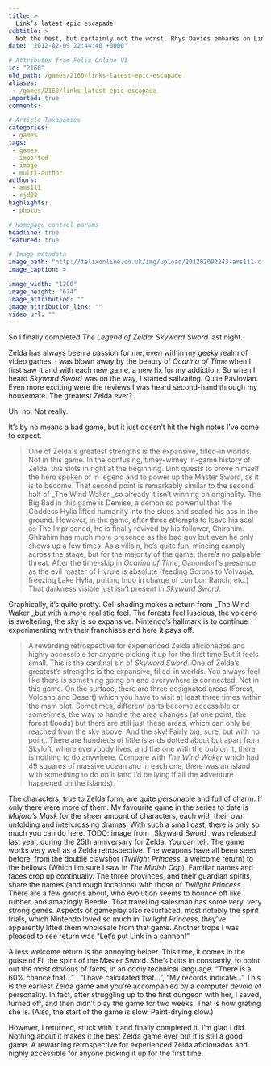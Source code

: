 ```yaml
---
title: >
  Link’s latest epic escapade
subtitle: >
  Not the best, but certainly not the worst. Rhys Davies embarks on Link’s most recent epic, The Legend of Zelda: Skyward Sword
date: "2012-02-09 22:44:40 +0000"

# Attributes from Felix Online V1
id: "2160"
old_path: /games/2160/links-latest-epic-escapade
aliases:
 - /games/2160/links-latest-epic-escapade
imported: true
comments:

# Article Taxonomies
categories:
 - games
tags:
 - games
 - imported
 - image
 - multi-author
authors:
 - ams111
 - rjd08
highlights:
 - photos

# Homepage control params
headline: true
featured: true

# Image metadata
image_path: "http://felixonline.co.uk/img/upload/201202092243-ams111-c.jpg"
image_caption: >

image_width: "1200"
image_height: "674"
image_attribution: ""
image_attribution_link: ""
video_url: ""
---
```


So I finally completed _The Legend of Zelda: Skyward Sword_ last night.

Zelda has always been a passion for me, even within my geeky realm of video games. I was blown away by the beauty of _Ocarina of Time_ when I first saw it and with each new game, a new fix for my addiction. So when I heard _Skyward Sword_ was on the way, I started salivating. Quite Pavlovian. Even more exciting were the reviews I was heard second-hand through my housemate. The greatest Zelda ever?

Uh, no. Not really.

It’s by no means a bad game, but it just doesn’t hit the high notes I’ve come to expect.
> One of Zelda's greatest strengths is the expansive, filled-in worlds. Not in this game.
In the confusing, timey-wimey in-game history of Zelda, this slots in right at the beginning. Link quests to prove himself the hero spoken of in legend and to power up the Master Sword, as it is to become. That second point is remarkably similar to the second half of _The Wind Waker _so already it isn’t winning on originality. The Big Bad in this game is Demise, a demon so powerful that the Goddess Hylia lifted humanity into the skies and sealed his ass in the ground. However, in the game, after three attempts to leave his seal as The Imprisoned, he is finally revived by his follower, Ghirahim. Ghirahim has much more presence as the bad guy but even he only shows up a few times. As a villain, he’s quite fun, mincing camply across the stage, but for the majority of the game, there’s no palpable threat. After the time-skip in _Ocarina of Time_, Ganondorf’s presence as the evil master of Hyrule is absolute (feeding Gorons to Volvagia, freezing Lake Hylia, putting Ingo in charge of Lon Lon Ranch, etc.) That darkness visible just isn’t present in _Skyward Sword_.

Graphically, it’s quite pretty. Cel-shading makes a return from _The Wind Waker _but with a more realistic feel. The forests feel luscious, the volcano is sweltering, the sky is so expansive. Nintendo’s hallmark is to continue experimenting with their franchises and here it pays off.
> A rewarding retrospective for experienced Zelda aficionados and highly accessible for anyone picking it up for the first time
But it feels small. This is the cardinal sin of _Skyward Sword_. One of Zelda’s greatest’s strengths is the expansive, filled-in worlds. You always feel like there is something going on and everywhere is connected. Not in this game. On the surface, there are three designated areas (Forest, Volcano and Desert) which you have to visit at least three times within the main plot. Sometimes, different parts become accessible or sometimes, the way to handle the area changes (at one point, the forest floods) but there are still just these areas, which can only be reached from the sky above. And the sky! Fairly big, sure, but with no point. There are hundreds of little islands dotted about but apart from Skyloft, where everybody lives, and the one with the pub on it, there is nothing to do anywhere. Compare with _The Wind Waker_ which had 49 squares of massive ocean and in each one, there was an island with something to do on it (and I’d be lying if all the adventure happened on the islands).

The characters, true to Zelda form, are quite personable and full of charm. If only there were more of them. My favourite game in the series to date is _Majora’s Mask_ for the sheer amount of characters, each with their own unfolding and intercrossing dramas. With such a small cast, there is only so much you can do here.
TODO: image from
_Skyward Sword _was released last year, during the 25th anniversary for Zelda. You can tell. The game works very well as a Zelda retrospective. The weapons have all been seen before, from the double clawshot (_Twilight Princess_, a welcome return) to the bellows (Which I’m sure I saw in _The Minish Cap_). Familiar names and faces crop up continually. The three provinces, and their guardian spirits, share the names (and rough locations) with those of _Twilight Princess_. There are a few gorons about, who evolution seems to bounce off like rubber, and amazingly Beedle. That travelling salesman has some very, very strong genes. Aspects of gameplay also resurfaced, most notably the spirit trials, which Nintendo loved so much in _Twilight Princess_, they’ve apparently lifted them wholesale from that game. Another trope I was pleased to see return was “Let’s put Link in a cannon!”

A less welcome return is the annoying helper. This time, it comes in the guise of Fi, the spirit of the Master Sword. She’s butts in constantly, to point out the most obvious of facts, in an oddly technical language. “There is a 60% chance that…” , “I have calculated that…”, “My records indicate…” This is the earliest Zelda game and you’re accompanied by a computer devoid of personality. In fact, after struggling up to the first dungeon with her, I saved, turned off, and then didn’t play the game for two weeks. That is how grating she is. (Also, the start of the game is slow. Paint-drying slow.)

However, I returned, stuck with it and finally completed it. I’m glad I did. Nothing about it makes it the best Zelda game ever but it is still a good game. A rewarding retrospective for experienced Zelda aficionados and highly accessible for anyone picking it up for the first time.
